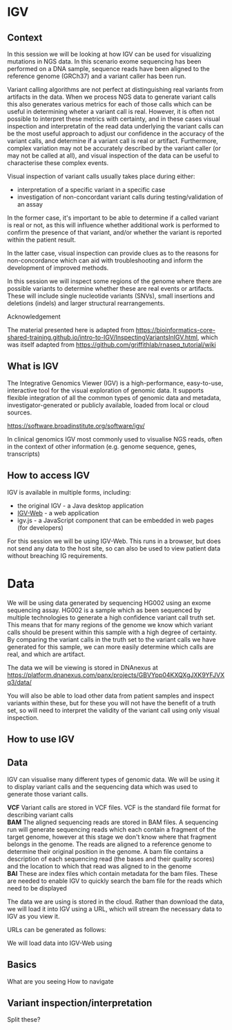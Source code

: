 # IGV

## Context

In this session we will be looking at how IGV can be used for visualizing mutations in NGS data. In this scenario exome sequencing has been performed on a DNA sample, sequence reads have been aligned to the reference genome (GRCh37) and a variant caller has been run.

Variant calling algorithms are not perfect at distinguishing real variants from artifacts in the data. When we process NGS data to generate variant calls this also generates various metrics for each of those calls which can be useful in determining wheter a variant call is real. However, it is often not possible to interpret these metrics with certainty, and in these cases visual inspection and interpretatin of the read data underlying the variant calls can be the most useful approach to adjust our confidence in the accuracy of the variant calls, and determine if a variant call is real or artifact. Furthermore, complex variation may not be accurately described by the variant caller (or may not be called at all), and visual inspection of the data can be useful to characterise these complex events.

Visual inspection of variant calls usually takes place during either:
 - interpretation of a specific variant in a specific case
 - investigation of non-concordant variant calls during testing/validation of an assay

In the former case, it's important to be able to determine if a called variant is real or not, as this will influence whether additional work is performed to confirm the presence of that variant, and/or whether the variant is reported within the patient result.

In the latter case, visual inspection can provide clues as to the reasons for non-concordance which can aid with troubleshooting and inform the development of improved methods.

In this session we will inspect some regions of the genome where there are possible variants to determine whether these are real events or artifacts. These will include single nucleotide variants (SNVs), small insertions and deletions (indels) and larger structural rearrangements.

Acknowledgement

The material presented here is adapted from https://bioinformatics-core-shared-training.github.io/intro-to-IGV/InspectingVariantsInIGV.html, which was itself adapted from https://github.com/griffithlab/rnaseq_tutorial/wiki


## What is IGV

The Integrative Genomics Viewer (IGV) is a high-performance, easy-to-use, interactive tool for the visual exploration of genomic data. It supports flexible integration of all the common types of genomic data and metadata, investigator-generated or publicly available, loaded from local or cloud sources.

https://software.broadinstitute.org/software/igv/

In clinical genomics IGV most commonly used to visualise NGS reads, often in the context of other information (e.g. genome sequence, genes, transcripts)


## How to access IGV

IGV is available in multiple forms, including:

 - the original IGV - a Java desktop application
 - [IGV-Web](https://igv.org/app/) - a web application 
 - igv.js - a JavaScript component that can be embedded in web pages (for developers)

For this session we will be using IGV-Web. This runs in a browser, but does not send any data to the host site, so can also be used to view patient data without breaching IG requirements.


# Data
We will be using data generated by sequencing HG002 using an exome sequencing assay. 
HG002 is a sample which as been sequenced by multiple technologies to generate a high confidence variant call truth set. This means that for many regions of the genome we know which variant calls should be present within this sample with a high degree of certainty. By comparing the variant calls in the truth set to the variant calls we have generated for this sample, we can more easily determine which calls are real, and which are artifact.

The data we will be viewing is stored in DNAnexus at https://platform.dnanexus.com/panx/projects/GBVYpp04KXQXgJXK9YFJVXq3/data/

You will also be able to load other data from patient samples and inspect variants within these, but for these you will not have the benefit of a truth set, so will need to interpret the validity of the variant call using only visual inspection.


## How to use IGV


## Data
IGV can visualise many different types of genomic data. We will be using it to display variant calls and the sequencing data which was used to generate those variant calls.

**VCF** Variant calls are stored in VCF files. VCF is the standard file format for describing variant calls\
**BAM** The aligned sequencing reads are stored in BAM files. A sequencing run will generate sequencing reads which each contain a fragment of the target genome, however at this stage we don't know where that fragment belongs in the genome. The reads are aligned to a reference genome to determine their original position in the genome. A bam file contains a description of each sequencing read (the bases and their quality scores) and the location to which that read was aligned to in the genome\
**BAI** These are index files which contain metadata for the bam files. These are needed to enable IGV to quickly search the bam file for the reads which need to be displayed

The data we are using is stored in the cloud. Rather than download the data, we will load it into IGV using a URL, which will stream the necessary data to IGV as you view it. 

URLs can be generated as follows:





We will load data into IGV-Web using 


## Basics
What are you seeing
How to navigate



## Variant inspection/interpretation
Split these?

